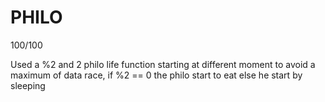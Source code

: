 # PHILO
100/100

Used a %2 and 2 philo life function starting at different moment to avoid a maximum of data race, if %2 == 0 the philo start to eat else he start by sleeping
